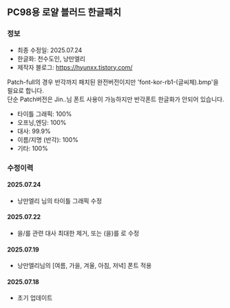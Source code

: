## PC98용 로얄 블러드 한글패치
### 정보
* 최종 수정일: 2025.07.24
* 한글화: 천수도인, 낭만엘리
* 제작자 블로그: https://hyunxx.tistory.com/

Patch-full의 경우 반각까지 패치된 완전버전이지만 'font-kor-rb1-(글씨체).bmp'을 필요로 합니다.<br>
단순 Patch버전은 Jin..님 폰트 사용이 가능하지만 반각폰트 한글화가 안되어 있습니다.<br>

- 타이틀 그래픽: 100%
- 오프닝,엔딩: 100%
- 대사: 99.9%
- 이름/지명 (반각): 100%
- 기타: 100%

### 수정이력
#### 2025.07.24
* 낭만엘리 님의 타이틀 그래픽 수정
#### 2025.07.22
* 을/를 관련 대사 최대한 제거, 또는 (을)를 로 수정
#### 2025.07.19
* 낭만엘리님의 [여름, 가을, 겨울, 아침, 저녁] 폰트 적용
#### 2025.07.18
* 초기 업데이트